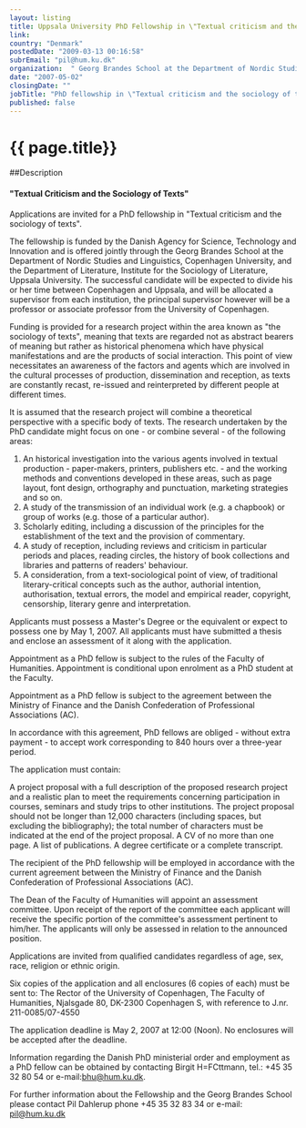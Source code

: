 ```yaml
---
layout: listing
title: Uppsala University PhD Fellowship in \"Textual criticism and the sociology of texts\"
link:
country: "Denmark"
postedDate: "2009-03-13 00:16:58"
subrEmail: "pil@hum.ku.dk"
organization:  " Georg Brandes School at the Department of Nordic Studies and Linguistics, Copenhagen University, and the Department of Literature, Institute for the Sociology of Literature, Uppsala University"
date: "2007-05-02"
closingDate: ""
jobTitle: "PhD fellowship in \"Textual criticism and the sociology of texts\""
published: false
---
```



# {{ page.title}}


##Description
<h4>"Textual Criticism and the Sociology of Texts"</h4>

<p class="hft-paras">Applications are invited for a PhD fellowship in "Textual criticism and the
sociology of texts".</p>

<p class="hft-paras">The fellowship is funded by the Danish Agency for Science, Technology and
Innovation and is offered jointly through the Georg Brandes School at the
Department of Nordic Studies and Linguistics, Copenhagen University, and the
Department of Literature, Institute for the Sociology of Literature, Uppsala
University. The successful candidate will be expected to divide his or her
time between Copenhagen and Uppsala, and will be allocated a supervisor from
each institution, the principal supervisor however will be a professor or
associate professor from the University of Copenhagen.</p>

<p class="hft-paras">Funding is provided for a research project within the area known as "the
sociology of texts", meaning that texts are regarded not as abstract bearers
of meaning but rather as historical phenomena which have physical
manifestations and are the products of social interaction. This point of
view necessitates an awareness of the factors and agents which are involved
in the cultural processes of production, dissemination and reception, as
texts are constantly recast, re-issued and reinterpreted by different people
at different times.</p>

<p class="hft-paras">It is assumed that the research project will combine a theoretical
perspective with a specific body of texts. The research undertaken by the
PhD candidate might focus on one - or combine several - of  the following
areas:</p>

<ol>
	 <li>An historical investigation into the various agents involved in textual
production - paper-makers, printers, publishers etc. - and the working
methods and conventions developed in these areas, such as page layout, font
design, orthography and punctuation, marketing strategies and so on.</li>

<li>A study of the transmission of an individual work (e.g. a chapbook) or
group of works (e.g. those of a particular author).</li>

<li>Scholarly editing, including a discussion of the principles for the
establishment of the text and the provision of commentary.</li>

<li>A study of reception, including reviews and criticism in particular
periods and places, reading circles, the history of book collections and
libraries and patterns of readers' behaviour.</li>

<li>A consideration, from a text-sociological point of view, of traditional
literary-critical concepts such as the author, authorial intention,
authorisation, textual errors, the model and empirical reader, copyright,
censorship, literary genre and interpretation.</li>
</ol>

<p class="hft-paras">Applicants must possess a Master's Degree or the equivalent or expect to
possess one by May 1, 2007. All applicants must have submitted a thesis and
enclose an assessment of it along with the application.</p>

<p class="hft-paras">Appointment as a PhD fellow is subject to the rules of the Faculty of
Humanities. Appointment is conditional upon enrolment as a PhD student at
the Faculty.</p>

<p class="hft-paras">Appointment as a PhD fellow is subject to the agreement between the Ministry
of Finance and the Danish Confederation of Professional Associations (AC).</p>

<p class="hft-paras">In accordance with this agreement, PhD fellows are obliged - without extra
payment - to accept work corresponding to 840 hours over a three-year
period.</p>

<p class="hft-paras">The application must contain:</p>

<p class="hft-paras">A project proposal with a full description of the proposed research project
and a realistic plan to meet the requirements concerning participation in
courses, seminars and study trips to other
institutions. The project proposal should not be longer than
12,000 characters (including spaces, but excluding the bibliography); the
total number of characters must be indicated at the end of the project
proposal.
A CV of no more than one page.
A list of publications.
A degree certificate or a complete transcript.</p>

<p class="hft-paras">The recipient of the PhD fellowship will be employed in accordance with the
current agreement between the Ministry of Finance and the Danish
Confederation of Professional Associations (AC).</p>

<p class="hft-paras">The Dean of the Faculty of Humanities will appoint an assessment committee.
Upon receipt of the report of the committee each applicant will receive the
specific portion of the committee's assessment pertinent to him/her. The
applicants will only be assessed in relation to the announced position.</p>

<p class="hft-paras">Applications are invited from qualified candidates regardless of age, sex,
race, religion or ethnic origin.</p>

<p class="hft-paras">Six copies of the application and all enclosures (6 copies of each) must be
sent to: The Rector of the University of Copenhagen, The Faculty of
Humanities, Njalsgade 80, DK-2300 Copenhagen S, with reference to J.nr.
211-0085/07-4550</p>

<p class="hft-paras">The application deadline is May 2, 2007 at 12:00 (Noon). No enclosures will
be accepted after the deadline.</p>

<p class="hft-paras">Information regarding the Danish PhD ministerial order and employment as a
PhD fellow can be obtained by contacting Birgit H=FCttmann, tel.:
+45 35 32 80 54 or e-mail:<a href="mailto:bhu@hum.ku.dk" class="hft-email">bhu@hum.ku.dk</a>.</p>

<p class="hft-paras">For further information about the Fellowship and the Georg Brandes School
please contact Pil Dahlerup phone +45 35 32 83 34 or e-mail: <a href="mailto:pil@hum.ku.dk" class="hft-email">pil@hum.ku.dk</a></p>
